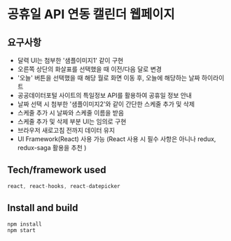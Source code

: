 # 공휴일 API 연동 캘린더 웹페이지

## 요구사항

- 달력 UI는 첨부한 '샘플이미지1' 같이 구현
- 오른쪽 상단의 화살표를 선택했을 때 이전/다음 달로 변경
- '오늘' 버튼을 선택했을 때 해당 월로 화면 이동 후, 오늘에 해당하는 날짜 하이라이트
- 공공데이터포털 사이트의 특일정보 API를 활용하여 공휴일 정보 안내
- 날짜 선택 시 첨부한 '샘플이미지2'와 같이 간단한 스케줄 추가 및 삭제
- 스케줄 추가 시 날짜와 스케줄 이름을 받음
- 스케줄 추가 및 삭제 부분 UI는 임의로 구현
- 브라우저 새로고침 전까지 데이터 유지
- UI Framework(React) 사용 가능 (React 사용 시 필수 사항은 아니나 redux, redux-saga 활용을 추천 )

## Tech/framework used

```jsx
react, react-hooks, react-datepicker
```

## Install and build

```jsx
npm install
npm start
```